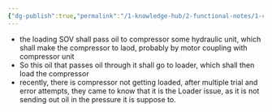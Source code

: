 ```yaml
---
{"dg-publish":true,"permalink":"/1-knowledge-hub/2-functional-notes/1-career-notes/3-tstps-kaniha-technical-notes/5-offsite-systems/compressor-house/compressor/","noteIcon":""}
---
```


- the loading SOV shall pass oil to compressor some hydraulic unit, which shall make the compressor to laod, probably by motor coupling with compressor unit
- So this oil that passes oil through it shall go to loader, which shall then load the compressor
- recently, there is compressor not getting loaded, after multiple trial and error attempts, they came to know that it is the Loader issue, as it is not sending out oil in the pressure it is suppose to.